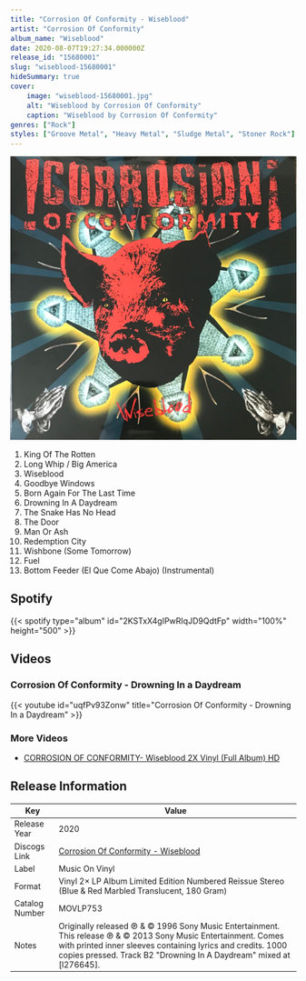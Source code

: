 ```yaml
---
title: "Corrosion Of Conformity - Wiseblood"
artist: "Corrosion Of Conformity"
album_name: "Wiseblood"
date: 2020-08-07T19:27:34.000000Z
release_id: "15680001"
slug: "wiseblood-15680001"
hideSummary: true
cover:
    image: "wiseblood-15680001.jpg"
    alt: "Wiseblood by Corrosion Of Conformity"
    caption: "Wiseblood by Corrosion Of Conformity"
genres: ["Rock"]
styles: ["Groove Metal", "Heavy Metal", "Sludge Metal", "Stoner Rock"]
---
```


![Wiseblood by Corrosion Of Conformity](wiseblood-15680001.jpg)

<!-- section break -->

1. King Of The Rotten
2. Long Whip / Big America
3. Wiseblood
4. Goodbye Windows
5. Born Again For The Last Time
6. Drowning In A Daydream
7. The Snake Has No Head
8. The Door
9. Man Or Ash
10. Redemption City
11. Wishbone (Some Tomorrow)
12. Fuel
13. Bottom Feeder (El Que Come Abajo) (Instrumental)

<!-- section break -->


## Spotify
{{< spotify type="album" id="2KSTxX4gIPwRIqJD9QdtFp" width="100%" height="500" >}}



## Videos
### Corrosion Of Conformity - Drowning In a Daydream
{{< youtube id="uqfPv93Zonw" title="Corrosion Of Conformity - Drowning In a Daydream" >}}<br>

### More Videos

- [CORROSION OF CONFORMITY- Wiseblood 2X Vinyl (Full Album) HD](https://www.youtube.com/watch?v=ENhk9xq1fA4)


## Release Information
|  Key           | Value                                                |
| ---------------| ---------------------------------------------------- |
| Release Year   | 2020                                   |
| Discogs Link   | [Corrosion Of Conformity - Wiseblood](https://www.discogs.com/release/15680001-Corrosion-Of-Conformity-Wiseblood) |
| Label          | Music On Vinyl |
| Format         | Vinyl 2× LP Album Limited Edition Numbered Reissue Stereo (Blue & Red Marbled Translucent, 180 Gram) |
| Catalog Number | MOVLP753 |
| Notes | Originally released ℗ & © 1996 Sony Music Entertainment. This release ℗ & © 2013 Sony Music Entertainment. Comes with printed inner sleeves containing lyrics and credits. 1000 copies pressed. Track B2 "Drowning In A Daydream" mixed at [l276645]. |